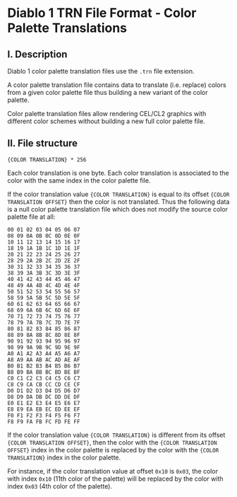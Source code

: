 # Diablo 1 TRN File Format - Color Palette Translations

## I. Description

Diablo 1 color palette translation files use the `.trn` file extension.

A color palette translation file contains data to translate (i.e. replace) colors from a given color palette file thus building a new variant of the color palette.

Color palette translation files allow rendering CEL/CL2 graphics with different color schemes without building a new full color palette file.  


## II. File structure

`{COLOR TRANSLATION} * 256`

Each color translation is one byte.
Each color translation is associated to the color with the same index in the color palette file.

If the color translation value `{COLOR TRANSLATION}` is equal to its offset `{COLOR TRANSLATION OFFSET}` then the color is not translated. Thus the following data is a null color palette translation file which does not modify the source color palette file at all:

```
00 01 02 03 04 05 06 07
08 09 0A 0B 0C 0D 0E 0F
10 11 12 13 14 15 16 17
18 19 1A 1B 1C 1D 1E 1F
20 21 22 23 24 25 26 27
28 29 2A 2B 2C 2D 2E 2F
30 31 32 33 34 35 36 37
38 39 3A 3B 3C 3D 3E 3F
40 41 42 43 44 45 46 47
48 49 4A 4B 4C 4D 4E 4F
50 51 52 53 54 55 56 57
58 59 5A 5B 5C 5D 5E 5F
60 61 62 63 64 65 66 67
68 69 6A 6B 6C 6D 6E 6F
70 71 72 73 74 75 76 77
78 79 7A 7B 7C 7D 7E 7F
80 81 82 83 84 85 86 87
88 89 8A 8B 8C 8D 8E 8F
90 91 92 93 94 95 96 97
98 99 9A 9B 9C 9D 9E 9F
A0 A1 A2 A3 A4 A5 A6 A7
A8 A9 AA AB AC AD AE AF
B0 B1 B2 B3 B4 B5 B6 B7
B8 B9 BA BB BC BD BE BF
C0 C1 C2 C3 C4 C5 C6 C7
C8 C9 CA CB CC CD CE CF
D0 D1 D2 D3 D4 D5 D6 D7
D8 D9 DA DB DC DD DE DF
E0 E1 E2 E3 E4 E5 E6 E7
E8 E9 EA EB EC ED EE EF
F0 F1 F2 F3 F4 F5 F6 F7
F8 F9 FA FB FC FD FE FF
```

If the color translation value `{COLOR TRANSLATION}` is different from its 
offset `{COLOR TRANSLATION OFFSET}`, then the color with the `{COLOR TRANSLATION OFFSET}` index in the color palette is replaced by the color with the `{COLOR TRANSLATION}` index in the color palette.

For instance, if the color translation value at offset `0x10` is `0x03`, the color with index `0x10` (11th color of the palette) will be replaced by the color with index `0x03` (4th color of the palette).
